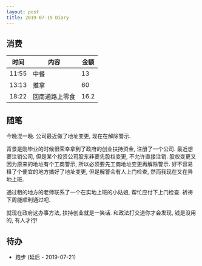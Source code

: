 ```yaml
---
layout: post
title: 2019-07-19 Diary
---
```


## 消费

| 时间 | 内容 | 金额 |
| - | - | - |
| 11:55 | 中餐 | 13 |
| 13:13 | 推拿 | 60 |
| 18:22 | 回南通路上零食 | 16.2 |

## 随笔

今晚混一晚. 公司最近做了地址变更, 现在在解除警示.

背景是刚毕业的时候很荣幸拿到了政府的创业扶持资金, 注册了一个公司. 最近想要注销公司, 但是某个投资公司股东非要先股权变更,
不允许直接注销. 股权变更又因为原来的地址有个工商警示, 所以必须要先工商地址变更再解除警示. 
好不容易租了个便宜的地方搞好了地址变更, 但是解警会有人上门检查, 然而我现在又在异地上班.

通过租的地方的老师联系了一个在实地上班的小姑娘, 帮忙应付下上门检查. 祈祷下周能顺利通过吧.

就现在政府这办事方法, 扶持创业就是一笑话. 和政法打交道你才会发现, 钱是没用的, 有人才行!

## 待办

- 跑步 (延后 - 2019-07-21)
